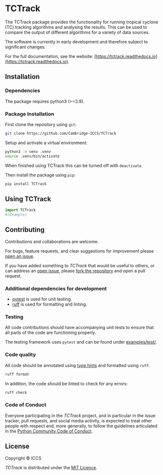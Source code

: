 # TCTrack

The TCTrack package provides the functionality for running tropical cyclone (TC)
tracking algorithms and analysing the results. This can be used to compare the output
of different algorithms for a variety of data sources.

The software is currently in early development and therefore subject to significant
changes.

For the full documentation, see the website:
[https://tctrack.readthedocs.io](https://tctrack.readthedocs.io).


## Installation

### Dependencies
The package requires python3 (>=3.9).

### Package Installation
First clone the repository using `git`:
```sh
git clone https://github.com/Cambridge-ICCS/TCTrack
```

Setup and activate a virtual environment:
```sh
python3 -m venv .venv
source .venv/bin/activate
```
When finished using TCTrack this can be turned off with `deactivate`.

Then install the package using `pip`:
```sh
pip install TCTrack
```

## Using TCTrack
```python
import TCTrack
#[Example]
```


## Contributing

Contributions and collaborations are welcome.

For bugs, feature requests, and clear suggestions for improvement please
[open an issue](https://github.com/Cambridge-ICCS/TCTrack/issues).

If you have added something to _TCTrack_ that would be useful to others, or can
address an [open issue](https://github.com/Cambridge-ICCS/TCTrack/issues), please
[fork the repository](https://github.com/Cambridge-ICCS/TCTrack/fork) and open a
pull request.

### Additional dependencies for development

- [pytest](https://docs.pytest.org/en/stable/) is used for unit testing.
- [ruff](https://docs.astral.sh/ruff/) is used for formatting and linting.

### Testing

All code contributions should have accompanying unit tests to ensure that all parts of
the code are functioning properly.

The testing framework uses `pytest` and can be found under
[examples/test/](https://github.com/Cambridge-ICCS/TCTrack/blob/main/examples/test/).

### Code quality

All code should be annotated using [type hints](https://peps.python.org/pep-0484/) and
formatted using `ruff`:
```sh
ruff format
```

In addition, the code should be linted to check for any errors:
```sh
ruff check
```


### Code of Conduct
Everyone participating in the _TCTrack_ project, and in particular in the
issue tracker, pull requests, and social media activity, is expected to treat other
people with respect and, more generally, to follow the guidelines articulated in the
[Python Community Code of Conduct](https://www.python.org/psf/codeofconduct/).


## License

Copyright &copy; ICCS

*TCTrack* is distributed under the [MIT Licence](https://github.com/Cambridge-ICCS/TCTrack/blob/main/LICENSE).
